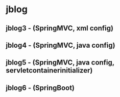 # jblog

## jblog3 - (SpringMVC, xml config)
## jblog4 - (SpringMVC, java config)
## jblog5 - (SpringMVC, java config, servletcontainerinitializer)
## jblog6 - (SpringBoot)
